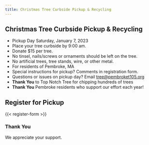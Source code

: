 ```yaml
---
title: Christmas Tree Curbside Pickup & Recycling
---
```


## Christmas Tree Curbside Pickup & Recycling

* Pickup Day Saturday, January 7, 2023
* Place your tree curbside by 9:00 am.
* Donate $15 per tree.
* No tinsel, nails/screws or ornaments should be left on the tree.
* No artificial trees, tree stands, wire, or other metal.
* For residents of Pembroke, MA
* Special instructions for pickup? Comments in registration form.
* Questions or issues on pickup day? Email <tree@pembroket105.org>
* **Thank You** to Top Notch Tree for chipping hundreds of trees
* **Thank You** Pembroke residents who support our effort each year!

## Register for Pickup

{{< register-form >}}

### Thank You

We appreciate your support.